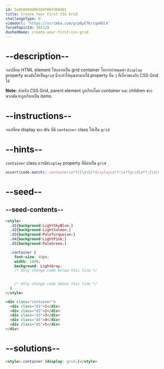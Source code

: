 ```yaml
---
id: 5a858944d96184f06fd60d61
title: Create Your First CSS Grid
challengeType: 0
videoUrl: 'https://scrimba.com/p/pByETK/cqwREC4'
forumTopicId: 301129
dashedName: create-your-first-css-grid
---
```


# --description--

จงเปลี่ยน HTML element ให้กลายเป็น grid container โยการกำหนดค่า `display` property ของมันให้เป็น`grid`
นี่จะทำให้คุณสามาถใช้ property อื่น ๆ ที่เกี่ยวของกับ CSS Grid ได้

**Note:** สำหรับ CSS Grid, parent element ถูกเรียกโดย <dfn>container</dfn> และ children ของพวกมันจะถูกเรียกเป็น <dfn>items</dfn>.

# --instructions--

จงเปลี่ยน display ของ div ที่มี `container` class ให้เป็น `grid`

# --hints--

`container` class ควรมี`display` property ที่มีค่าเป็น `grid`

```js
assert(code.match(/.container\s*?{[\s\S]*display\s*?:\s*?grid\s*?;[\s\S]*}/gi));
```

# --seed--

## --seed-contents--

```html
<style>
  .d1{background:LightSkyBlue;}
  .d2{background:LightSalmon;}
  .d3{background:PaleTurquoise;}
  .d4{background:LightPink;}
  .d5{background:PaleGreen;}

  .container {
    font-size: 40px;
    width: 100%;
    background: LightGray;
    /* Only change code below this line */

    
    /* Only change code above this line */
  }
</style>

<div class="container">
  <div class="d1">1</div>
  <div class="d2">2</div>
  <div class="d3">3</div>
  <div class="d4">4</div>
  <div class="d5">5</div>
</div>
```

# --solutions--

```html
<style>.container {display: grid;}</style>
```
